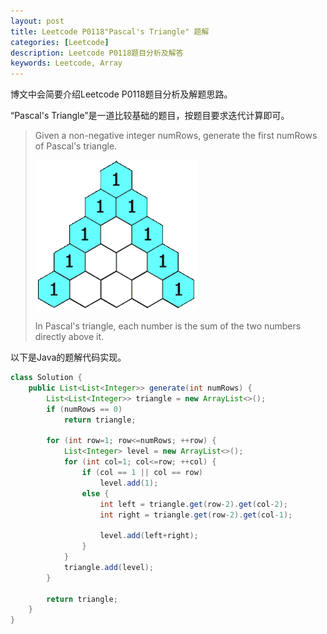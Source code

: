 ```yaml
---
layout: post
title: Leetcode P0118"Pascal's Triangle" 题解
categories: [Leetcode]
description: Leetcode P0118题目分析及解答
keywords: Leetcode, Array
---
```


博文中会简要介绍Leetcode P0118题目分析及解题思路。

“Pascal's Triangle”是一道比较基础的题目，按题目要求迭代计算即可。

> Given a non-negative integer numRows, generate the first numRows of Pascal's triangle.
> 
> ![img](https://github.com/SinestroEdmonce/SinestroEdmonce.github.io/raw/master/images/posts/pascal_triangle.gif)
> 
> In Pascal's triangle, each number is the sum of the two numbers directly above it.

以下是Java的题解代码实现。
```java
class Solution {
    public List<List<Integer>> generate(int numRows) {
        List<List<Integer>> triangle = new ArrayList<>();
        if (numRows == 0)
            return triangle;
        
        for (int row=1; row<=numRows; ++row) {
            List<Integer> level = new ArrayList<>();
            for (int col=1; col<=row; ++col) {
                if (col == 1 || col == row)
                    level.add(1);
                else {
                    int left = triangle.get(row-2).get(col-2);
                    int right = triangle.get(row-2).get(col-1);

                    level.add(left+right);
                }
            }
            triangle.add(level);
        }
        
        return triangle;
    }
}
```
